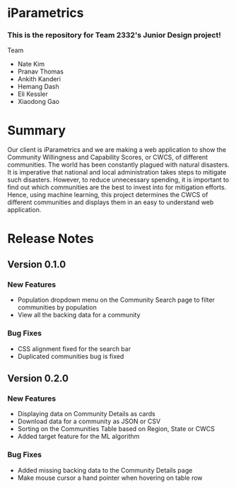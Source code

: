 # iParametrics
### This is the repository for Team 2332's Junior Design project!
Team
- Nate Kim
- Pranav Thomas
- Ankith Kanderi
- Hemang Dash
- Eli Kessler
- Xiaodong Gao

# Summary

Our client is iParametrics and we are making a web application to show the Community Willingness and Capability Scores, or CWCS, of different communities. The world has been constantly plagued with natural disasters. It is imperative that national and local administration takes steps to mitigate such disasters. However, to reduce unnecessary spending, it is important to find out which communities are the best to invest into for mitigation efforts. Hence, using machine learning,  this project determines the CWCS of different communities and displays them in an easy to understand web application. 

# Release Notes

## Version 0.1.0
### New Features
- Population dropdown menu on the Community Search page to filter communities by population
- View all the backing data for a community
### Bug Fixes
- CSS alignment fixed for the search bar
- Duplicated communities bug is fixed

## Version 0.2.0
### New Features
- Displaying data on Community Details as cards
- Download data for a community as JSON or CSV
- Sorting on the Communities Table based on Region, State or CWCS
- Added target feature for the ML algorithm
### Bug Fixes
- Added missing backing data to the Community Details page
- Make mouse cursor a hand pointer when hovering on table row
